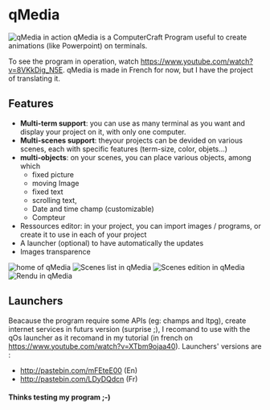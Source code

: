 # qMedia
![qMedia in action](http://qos.esy.es/images/qMediaMin.gif)
qMedia is a ComputerCraft Program useful to create animations (like Powerpoint) on terminals.

To see the program in operation, watch https://www.youtube.com/watch?v=8VKkDig_N5E.
qMedia is made in French for now, but I have the project of translating it.

## Features
* **Multi-term support**: you can use as many terminal as you want and display your project on it, with only one computer.
* **Multi-scenes support**: theyour projects can be devided on various scenes, each with specific features (term-size, color, objets...)
* **multi-objects**: on your scenes, you can place various objects, among which 
  * fixed picture
  * moving Image
  * fixed text
  * scrolling text,
  * Date and time champ (customizable)
  * Compteur
* Ressources editor: in your project, you can import images / programs, or create it to use in each of your project
* A launcher (optional) to have automatically the updates
* Images transparence

![home of qMedia](http://qos.esy.es/images/qMedia-home.jpg)
![Scenes list in qMedia](http://qos.esy.es/images/qMedia-scenes.jpg)
![Scenes edition in qMedia](http://qos.esy.es/images/qMedia-sceneEdition.jpg)
![Rendu in qMedia](http://qos.esy.es/images/qMedia-rendu.jpg)

## Launchers
Beacause the program require some APIs (eg: champs and ltpg), create internet services in futurs version (surprise ;), I recomand to use with the qOs launcher as it recomand in my tutorial (in french on https://www.youtube.com/watch?v=XTbm9ojaa40).
Launchers' versions are : 
 * http://pastebin.com/mFEteE00 (En)
 * http://pastebin.com/LDyDQdcn (Fr)

#### Thinks testing my program ;-)
